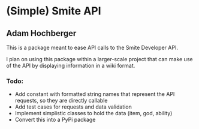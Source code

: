 # (Simple) Smite API
## Adam Hochberger

This is a package meant to ease API calls to the Smite Developer API. 

I plan on using this package within a larger-scale
project that can make use of the API by displaying information in a wiki format.


### Todo: 
* Add constant with formatted string names that represent the API requests, so they are directly callable
* Add test cases for requests and data validation
* Implement simplistic classes to hold the data (item, god, ability)
* Convert this into a PyPi package